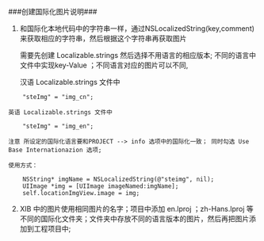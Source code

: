 ###创建国际化图片说明###

1. 和国际化本地代码中的字符串一样，通过NSLocalizedString(key,comment)来获取相应的字符串，然后根据这个字符串再获取图片

    需要先创建 Localizable.strings 然后选择不用语言的相应版本; 不同的语言中文件中实现key-Value ；不同语言对应的图片可以不同, 

    汉语 Localizable.strings 文件中
```
    "steImg" = "img_cn";
```

    英语 Localizable.strings 文件中
```
    "steImg" = "img_en";
```

    注意 所设定的国际化语言要和PROJECT --> info 选项中的国际化一致； 同时勾选 Use Base Internationazion 选项;

    使用方式：
```
    NSString* imgName = NSLocalizedString(@"steimg", nil);   
    UIImage *img = [UIImage imageNamed:imgName];
    self.locationImgView.image = img;
```

2. XIB 中的图片使用相同图片的名字；项目中添加 en.lproj ；zh-Hans.lproj 等不同的国际化文件夹；文件夹中存放不同的语言版本的图片，然后再把图片添加到工程项目中;
